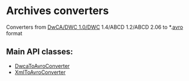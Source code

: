 # Archives converters

Converters from [DwCA/DWC 1.0/DWC](https://www.tdwg.org/standards/dwc/)  1.4/ABCD 1.2/ABCD 2.06 to *.[avro](https://avro.apache.org/docs/current/) format

## Main API classes:
- [DwcaToAvroConverter](./src/main/java/org/gbif/converters/DwcaToAvroConverter.java)
- [XmlToAvroConverter](./src/main/java/org/gbif/converters/XmlToAvroConverter.java)